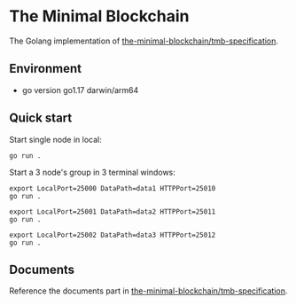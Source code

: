 # The Minimal Blockchain

The Golang implementation of [the-minimal-blockchain/tmb-specification](https://github.com/the-minimal-blockchain/tmb-specification).

## Environment

- go version go1.17 darwin/arm64

## Quick start

Start single node in local:

```
go run .
```

Start a 3 node's group in 3 terminal windows:

```
export LocalPort=25000 DataPath=data1 HTTPPort=25010
go run .

export LocalPort=25001 DataPath=data2 HTTPPort=25011
go run .

export LocalPort=25002 DataPath=data3 HTTPPort=25012
go run .
```

## Documents

Reference the documents part in [the-minimal-blockchain/tmb-specification](https://github.com/the-minimal-blockchain/tmb-specification#Documents).
